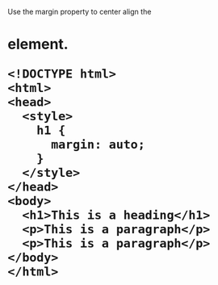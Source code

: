 Use the margin property to center align the <h1> element.

    <!DOCTYPE html>
    <html>
    <head>
      <style>
        h1 {
          margin: auto;
        }
      </style>
    </head>
    <body>
      <h1>This is a heading</h1>
      <p>This is a paragraph</p>
      <p>This is a paragraph</p>
    </body>
    </html>
